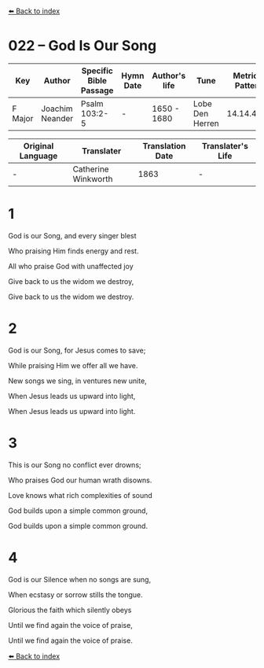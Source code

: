 [⬅️ Back to index](../README.md)

# 022 – God Is Our Song

Key | Author   | Specific Bible Passage     |Hymn Date |Author's life |Tune |Metrical Pattern   |Composer/Source                                                                                        
-- | --------- | ---------------------------|----------|--------------|-----|-------------------|-------------   
F Major  | Joachim Neander      | Psalm 103:2-5 | -  | 1650 - 1680 | Lobe Den Herren | 14.14.4.7.8 | Chorale Book for England, 1863 

Original Language | Translater | Translation Date   | Translater's Life     
----------------- | --------- | --------------------|-------------   
\-  | Catherine Winkworth      | 1863 | -  | 1827 - 1878 



# 1

God is our Song, and every singer blest

Who praising Him finds energy and rest.

All who praise God with unaffected joy

Give back to us the widom we destroy,

Give back to us the widom we destroy.



# 2

God is our Song, for Jesus comes to save;

While praising Him we offer all we have.

New songs we sing, in ventures new unite,

When Jesus leads us upward into light,

When Jesus leads us upward into light.



# 3

This is our Song no conflict ever drowns;

Who praises God our human wrath disowns.

Love knows what rich complexities of sound

God builds upon a simple common ground,

God builds upon a simple common ground.



# 4

God is our Silence when no songs are sung,

When ecstasy or sorrow stills the tongue.

Glorious the faith which silently obeys

Until we find again the voice of praise,

Until we find again the voice of praise.

[⬅️ Back to index](../README.md)

